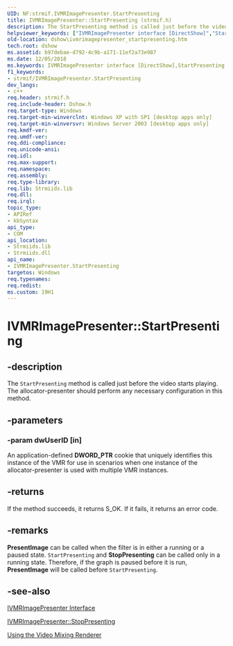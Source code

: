 ```yaml
---
UID: NF:strmif.IVMRImagePresenter.StartPresenting
title: IVMRImagePresenter::StartPresenting (strmif.h)
description: The StartPresenting method is called just before the video starts playing. The allocator-presenter should perform any necessary configuration in this method.
helpviewer_keywords: ["IVMRImagePresenter interface [DirectShow]","StartPresenting method","IVMRImagePresenter.StartPresenting","IVMRImagePresenter::StartPresenting","IVMRImagePresenterStartPresenting","StartPresenting","StartPresenting method [DirectShow]","StartPresenting method [DirectShow]","IVMRImagePresenter interface","dshow.ivmrimagepresenter_startpresenting","strmif/IVMRImagePresenter::StartPresenting"]
old-location: dshow\ivmrimagepresenter_startpresenting.htm
tech.root: dshow
ms.assetid: b97debae-d792-4c9b-a171-11ef2a73e987
ms.date: 12/05/2018
ms.keywords: IVMRImagePresenter interface [DirectShow],StartPresenting method, IVMRImagePresenter.StartPresenting, IVMRImagePresenter::StartPresenting, IVMRImagePresenterStartPresenting, StartPresenting, StartPresenting method [DirectShow], StartPresenting method [DirectShow],IVMRImagePresenter interface, dshow.ivmrimagepresenter_startpresenting, strmif/IVMRImagePresenter::StartPresenting
f1_keywords:
- strmif/IVMRImagePresenter.StartPresenting
dev_langs:
- c++
req.header: strmif.h
req.include-header: Dshow.h
req.target-type: Windows
req.target-min-winverclnt: Windows XP with SP1 [desktop apps only]
req.target-min-winversvr: Windows Server 2003 [desktop apps only]
req.kmdf-ver: 
req.umdf-ver: 
req.ddi-compliance: 
req.unicode-ansi: 
req.idl: 
req.max-support: 
req.namespace: 
req.assembly: 
req.type-library: 
req.lib: Strmiids.lib
req.dll: 
req.irql: 
topic_type:
- APIRef
- kbSyntax
api_type:
- COM
api_location:
- Strmiids.lib
- Strmiids.dll
api_name:
- IVMRImagePresenter.StartPresenting
targetos: Windows
req.typenames: 
req.redist: 
ms.custom: 19H1
---
```


# IVMRImagePresenter::StartPresenting


## -description



The <code>StartPresenting</code> method is called just before the video starts playing. The allocator-presenter should perform any necessary configuration in this method.




## -parameters




### -param dwUserID [in]

An application-defined <b>DWORD_PTR</b> cookie that uniquely identifies this instance of the VMR for use in scenarios when one instance of the allocator-presenter is used with multiple VMR instances.


## -returns



If the method succeeds, it returns S_OK. If it fails, it returns an error code.




## -remarks



<b>PresentImage</b> can be called when the filter is in either a running or a paused state. <code>StartPresenting</code> and <b>StopPresenting</b> can be called only in a running state. Therefore, if the graph is paused before it is run, <b>PresentImage</b> will be called before <code>StartPresenting</code>.




## -see-also




<a href="https://docs.microsoft.com/windows/desktop/api/strmif/nn-strmif-ivmrimagepresenter">IVMRImagePresenter Interface</a>



<a href="https://docs.microsoft.com/windows/desktop/api/strmif/nf-strmif-ivmrimagepresenter-stoppresenting">IVMRImagePresenter::StopPresenting</a>



<a href="https://docs.microsoft.com/windows/desktop/DirectShow/using-the-video-mixing-renderer">Using the Video Mixing Renderer</a>
 

 

